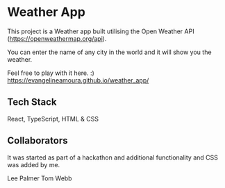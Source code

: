 # Weather App

This project is a Weather app built utilising the Open Weather API (https://openweathermap.org/api).

You can enter the name of any city in the world and it will show you the weather.

Feel free to play with it here. :)
https://evangelineamoura.github.io/weather_app/


## Tech Stack

React, TypeScript, HTML & CSS

## Collaborators 

It was started as part of a hackathon and additional functionality and CSS was added by me.

Lee Palmer
Tom Webb
